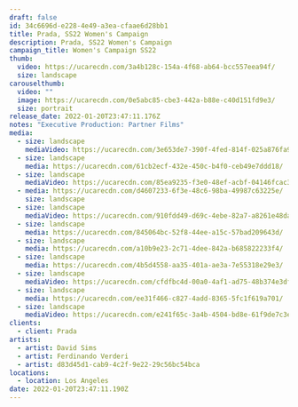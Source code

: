 ```yaml
---
draft: false
id: 34c6696d-e228-4e49-a3ea-cfaae6d28bb1
title: Prada, SS22 Women's Campaign
description: Prada, SS22 Women's Campaign
campaign_title: Women's Campaign SS22
thumb:
  video: https://ucarecdn.com/3a4b128c-154a-4f68-ab64-bcc557eea94f/
  size: landscape
carouselthumb:
  video: ""
  image: https://ucarecdn.com/0e5abc85-cbe3-442a-b88e-c40d151fd9e3/
  size: portrait
release_date: 2022-01-20T23:47:11.176Z
notes: "Executive Production: Partner Films"
media:
  - size: landscape
    mediaVideo: https://ucarecdn.com/3e653de7-390f-4fed-814f-025a876fa9a5/
  - size: landscape
    media: https://ucarecdn.com/61cb2ecf-432e-450c-b4f0-ceb49e7ddd18/
  - size: landscape
    mediaVideo: https://ucarecdn.com/85ea9235-f3e0-48ef-acbf-04146fcac31c/
  - media: https://ucarecdn.com/d4607233-6f3e-48c6-98ba-49987c63225e/
    size: landscape
  - size: landscape
    mediaVideo: https://ucarecdn.com/910fdd49-d69c-4ebe-82a7-a8261e48da65/
  - size: landscape
    media: https://ucarecdn.com/845064bc-52f8-44ee-a15c-57bad209643d/
  - size: landscape
    media: https://ucarecdn.com/a10b9e23-2c71-4dee-842a-b685822233f4/
  - size: landscape
    media: https://ucarecdn.com/4b5d4558-aa35-401a-ae3a-7e55318e29e3/
  - size: landscape
    mediaVideo: https://ucarecdn.com/cfdfbc4d-00a0-4af1-ad75-48b374e3df17/
  - size: landscape
    media: https://ucarecdn.com/ee31f466-c827-4add-8365-5fc1f619a701/
  - size: landscape
    mediaVideo: https://ucarecdn.com/e241f65c-3a4b-4504-bd8e-61f9de7c3e7f/
clients:
  - client: Prada
artists:
  - artist: David Sims
  - artist: Ferdinando Verderi
  - artist: d83d45d1-cab9-4c2f-9e22-29c56bc54bca
locations:
  - location: Los Angeles
date: 2022-01-20T23:47:11.190Z
---
```

